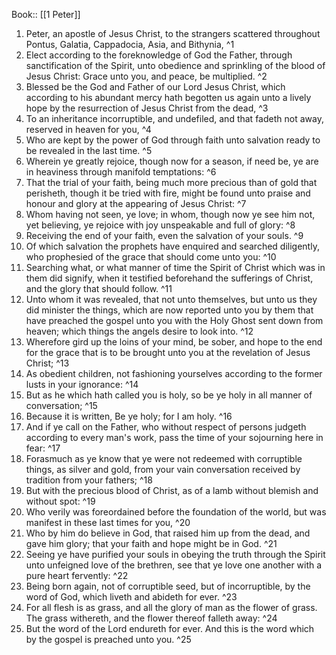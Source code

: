  Book:: [[1 Peter]]
 1. Peter, an apostle of Jesus Christ, to the strangers scattered throughout Pontus, Galatia, Cappadocia, Asia, and Bithynia, ^1
 2. Elect according to the foreknowledge of God the Father, through sanctification of the Spirit, unto obedience and sprinkling of the blood of Jesus Christ: Grace unto you, and peace, be multiplied. ^2
 3. Blessed be the God and Father of our Lord Jesus Christ, which according to his abundant mercy hath begotten us again unto a lively hope by the resurrection of Jesus Christ from the dead, ^3
 4. To an inheritance incorruptible, and undefiled, and that fadeth not away, reserved in heaven for you, ^4
 5. Who are kept by the power of God through faith unto salvation ready to be revealed in the last time. ^5
 6. Wherein ye greatly rejoice, though now for a season, if need be, ye are in heaviness through manifold temptations: ^6
 7. That the trial of your faith, being much more precious than of gold that perisheth, though it be tried with fire, might be found unto praise and honour and glory at the appearing of Jesus Christ: ^7
 8. Whom having not seen, ye love; in whom, though now ye see him not, yet believing, ye rejoice with joy unspeakable and full of glory: ^8
 9. Receiving the end of your faith, even the salvation of your souls. ^9
 10. Of which salvation the prophets have enquired and searched diligently, who prophesied of the grace that should come unto you: ^10
 11. Searching what, or what manner of time the Spirit of Christ which was in them did signify, when it testified beforehand the sufferings of Christ, and the glory that should follow. ^11
 12. Unto whom it was revealed, that not unto themselves, but unto us they did minister the things, which are now reported unto you by them that have preached the gospel unto you with the Holy Ghost sent down from heaven; which things the angels desire to look into. ^12
 13. Wherefore gird up the loins of your mind, be sober, and hope to the end for the grace that is to be brought unto you at the revelation of Jesus Christ; ^13
 14. As obedient children, not fashioning yourselves according to the former lusts in your ignorance: ^14
 15. But as he which hath called you is holy, so be ye holy in all manner of conversation; ^15
 16. Because it is written, Be ye holy; for I am holy. ^16
 17. And if ye call on the Father, who without respect of persons judgeth according to every man's work, pass the time of your sojourning here in fear: ^17
 18. Forasmuch as ye know that ye were not redeemed with corruptible things, as silver and gold, from your vain conversation received by tradition from your fathers; ^18
 19. But with the precious blood of Christ, as of a lamb without blemish and without spot: ^19
 20. Who verily was foreordained before the foundation of the world, but was manifest in these last times for you, ^20
 21. Who by him do believe in God, that raised him up from the dead, and gave him glory; that your faith and hope might be in God. ^21
 22. Seeing ye have purified your souls in obeying the truth through the Spirit unto unfeigned love of the brethren, see that ye love one another with a pure heart fervently: ^22
 23. Being born again, not of corruptible seed, but of incorruptible, by the word of God, which liveth and abideth for ever. ^23
 24. For all flesh is as grass, and all the glory of man as the flower of grass. The grass withereth, and the flower thereof falleth away: ^24
 25. But the word of the Lord endureth for ever. And this is the word which by the gospel is preached unto you. ^25
